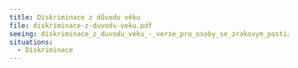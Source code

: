 ```yaml
---
title: Diskriminace z důvodu věku
file: diskriminace-z-duvodu-veku.pdf
seeing: diskriminace_z_duvodu_veku_-_verze_pro_osoby_se_zrakovym_postizenim.docx
situations:
  - Diskriminace
---
```

